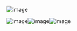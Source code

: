 ![image](https://github.com/robertgouveia/rock-paper-scissors/assets/15702439/1725955a-4fb8-4df9-8b09-8fbd26eb4775)

![image](https://github.com/robertgouveia/rock-paper-scissors/assets/15702439/d5d20c32-569e-4888-a5f0-8a65a8ccc6f0)![image](https://github.com/robertgouveia/rock-paper-scissors/assets/15702439/d1c16494-cb2c-4d77-a19e-2c3fea0aae8c)![image](https://github.com/robertgouveia/rock-paper-scissors/assets/15702439/5c306446-11a8-425d-9981-ccfb9525048f)



